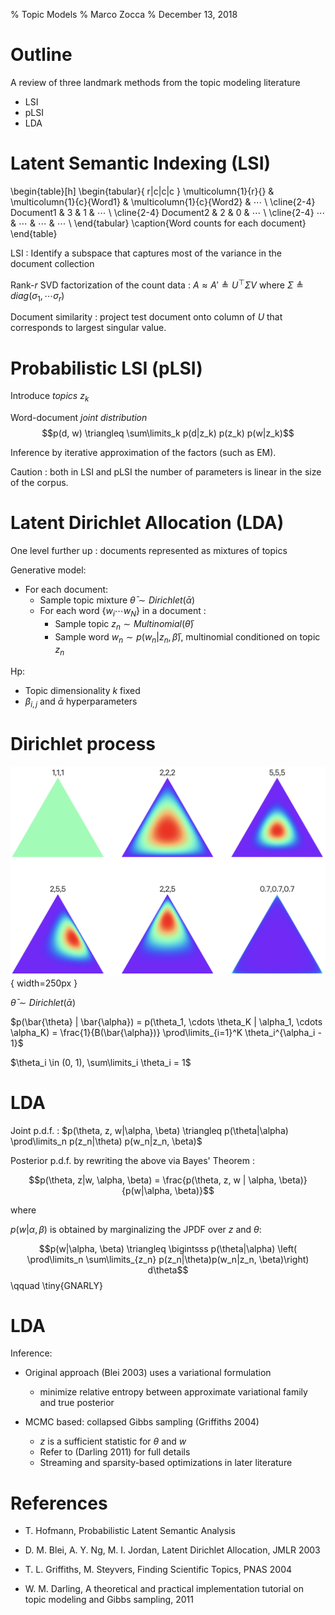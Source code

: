 % Topic Models
% Marco Zocca
% December 13, 2018



# Outline

A review of three landmark methods from the topic modeling literature

- LSI
- pLSI
- LDA



# Latent Semantic Indexing (LSI)


\begin{table}[h]
\begin{tabular}{ r|c|c|c }
\multicolumn{1}{r}{}
 &  \multicolumn{1}{c}{Word1} & \multicolumn{1}{c}{Word2} & $\cdots$ \\
\cline{2-4}
Document1 & 3 & 1 & $\cdots$ \\
\cline{2-4}
Document2 & 2 & 0 & $\cdots$ \\
\cline{2-4}
$\cdots$ & $\cdots$ & $\cdots$ & $\cdots$ \\
\end{tabular}
\caption{Word counts for each document}
\end{table}

LSI : Identify a subspace that captures most of the variance in the document collection

Rank-$r$ SVD factorization of the count data : $A \approx A' \triangleq U^\top \Sigma V$ where $\Sigma \triangleq diag(\sigma_1, \cdots \sigma_r)$

Document similarity : project test document onto column of $U$ that corresponds to largest singular value.



# Probabilistic LSI (pLSI)

Introduce _topics_ $z_k$

Word-document _joint distribution_ $$p(d, w) \triangleq \sum\limits_k p(d|z_k) p(z_k) p(w|z_k)$$

Inference by iterative approximation of the factors (such as EM).

Caution : both in LSI and pLSI the number of parameters is linear in the size of the corpus. 





# Latent Dirichlet Allocation (LDA)

One level further up : documents represented as mixtures of topics

Generative model:

* For each document:
    * Sample topic mixture $\bar{\theta} \sim Dirichlet(\bar{\alpha})$
    * For each word $\{w_i \cdots w_N \}$ in a document :
        * Sample topic $z_n \sim Multinomial(\bar{\theta})$
        * Sample word $w_n \sim p(w_n|z_n, \bar{\beta})$, multinomial conditioned on topic $z_n$

Hp:

- Topic dimensionality $k$ fixed
- $\beta_{i,j}$ and $\bar{\alpha}$ hyperparameters



# Dirichlet process

![Dirichlet PDF (K = 3)](img/dirichlet.png){ width=250px }

$\bar{\theta} \sim Dirichlet(\bar{\alpha})$

$p(\bar{\theta} | \bar{\alpha}) = p(\theta_1, \cdots \theta_K | \alpha_1, \cdots \alpha_K) = \frac{1}{B(\bar{\alpha})} \prod\limits_{i=1}^K \theta_i^{\alpha_i - 1}$

$\theta_i \in (0, 1), \sum\limits_i \theta_i = 1$



# LDA

Joint p.d.f. : $p(\theta, z, w|\alpha, \beta) \triangleq p(\theta|\alpha) \prod\limits_n p(z_n|\theta) p(w_n|z_n, \beta)$

Posterior p.d.f. by rewriting the above via Bayes' Theorem :

$$p(\theta, z|w, \alpha, \beta) = \frac{p(\theta, z, w | \alpha, \beta)}{p(w|\alpha, \beta)}$$  

where 

$p(w|\alpha, \beta)$ is obtained by marginalizing the JPDF over $z$ and $\theta$:

$$p(w|\alpha, \beta) \triangleq \bigintsss p(\theta|\alpha) \left( \prod\limits_n \sum\limits_{z_n} p(z_n|\theta)p(w_n|z_n, \beta)\right) d\theta$$  \qquad \tiny{GNARLY}


# LDA

Inference:

- Original approach (Blei 2003) uses a variational formulation
    - minimize relative entropy between approximate variational family and true posterior

- MCMC based: collapsed Gibbs sampling (Griffiths 2004)
    - $z$ is a sufficient statistic for $\theta$ and $w$
    - Refer to (Darling 2011) for full details
    - Streaming and sparsity-based optimizations in later literature



# References

- T. Hofmann, Probabilistic Latent Semantic Analysis

- D. M. Blei, A. Y. Ng, M. I. Jordan, Latent Dirichlet Allocation, JMLR 2003

- T. L. Griffiths, M. Steyvers, Finding Scientific Topics, PNAS 2004

- W. M. Darling, A theoretical and practical implementation tutorial on topic modeling and Gibbs sampling, 2011


